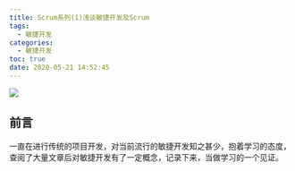 ```yaml
---
title: Scrum系列(1)浅谈敏捷开发及Scrum
tags:
  - 敏捷开发
categories:
  - 敏捷开发
toc: true
date: 2020-05-21 14:52:45
---
```


![](https://i.loli.net/2020/05/25/AE5zxSGUhLgs3Ie.jpg)

<!-- more -->

## 前言
一直在进行传统的项目开发，对当前流行的敏捷开发知之甚少，抱着学习的态度，查阅了大量文章后对敏捷开发有了一定概念，记录下来，当做学习的一个见证。
